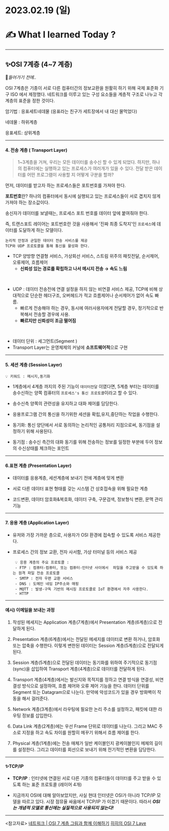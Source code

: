 # 2023.02.19 (일)

# ✍️ What I learned Today ?

---
## ✨OSI 7계층 (4~7 계층)

📌*들어가기 전에..*

OSI 7계층은 기종이 서로 다른 컴퓨터간의 정보교환을 원활히 하기 위해 국제 표준화 기구 ISO 에서 제정했다. 네트워크를 이루고 있는 구성 요소들을 계층적 구조로 나누고 각 계층의 표준을 정한 것이다.

암기법 : 응표세트네데물 (응표라는 친구가 세트장에서 내 대신 물먹었다)

네데물 : 하위계층

응표세트: 상위계층

---

#### 4. 전송 계층 ( Transport Layer)
> 1~3계층을 거쳐, 우리는 모든 데이터를 송수신 할 수 있게 되었다. 하지만, 하나의 컴퓨터에는 실행하고 있는 프로세스가 여러개가 있을 수 있다. 전달 받은 데이터를 어떤 프로그램이 사용할 지 어떻게 구분을 할까? 

먼저, 데이터를 받고자 하는 프로세스들은 포트번호를 가져야 한다. 

**포트번호**란? 하나의 컴퓨터에서 동시에 실행되고 있는 프로세스들이 서로 겹치지 않게 가져야 하는 장소값이다.

송신자가 데이터를 보낼때는, 프로세스 포트 번호를 데이터 앞에 붙여줘야 한다.

즉, 트랜스포트 레이어는 포트번호란 것을 사용해서 '진짜 최종 도착지'인 `프로세스`에 데이터를 도달하게 하는 모델이다.

    
    논리적 안정과 균일한 데이터 전송 서비스를 제공
    TCP와 UDP 프로토콜을 통해 통신을 활성화 한다. 
  - TCP 양방향 연결형 서비스, 가상회선 서비스, 스트림 위주의 패킷전달, 순서제어, 오류제어, 흐름제어
    - **신뢰성 있는 경로를 확립하고 나서 메시지 전송 → 속도 느림**

   <br>

  - UDP : 데이터 전송전에 연결 설정을 하지 않는 비연결 서비스 제공,   TCP에 비해 상대적으로 단순한 헤더구조, 오버헤드가 적고 흐름제어나 순서제어가 없어 속도 빠름.
      - 빠르게 전송해야 하는 경우, 동시에 여러사용자에게 전달할 경우, 정기적으로 반복해서 전송할 경우에 사용. 
      - **빠르지만 신뢰성이 조금 떨어짐**

  <br>
  
  - 데이터 단위 : 세그먼트(Segment )
  - Transport Layer는 운영체제의 커널에 **소프트웨어적**으로 구현 
 

---
#### 5. 세션 계층 (Session Layer)

    💡 키워드 : 메시지,동기화

- 1계층에서 4계층 까지의 주된 기능이 `데이터전달` 이였다면, 5계층 부터는 데이터를 송수신하는 양쪽 컴퓨터의 `프로세스's 통신 프로토콜`이라고 할 수 있다.

- 송수신측 양쪽의 관련성을 유지하고 대화 제어를 담당한다.

- 응용프로그램 간의 통신을 하기위한 세션을 확립,유지,중단하는 작업을 수행한다.

- 동기화: 통신 양단에서 서로 동의하는 논리적인 공통처리 지점으로써, 동기점을 설정하기 위해 사용된다.

- 동기점 : 송수신 측간의 대화 동기를 위해 전송하는 정보를 일정한 부분에 두어 정보의 수신상태를 체크하는 포인트

---
#### 6.표현 계층 (Presentation Layer)

- 데이터를 응용계층, 세션계층에 보내기 전에 계층에 맞게 변환

- 서로 다른 데이터 표현 형태를 갖는 시스템 간 상호접속을 위해 필요한 계층

- 코드변환, 데이터 암호화&복호화, 데이터 구축, 구문검색, 정보형식 변환, 문맥 관리기능 
---
#### 7. 응용 계층 (Application Layer)
 - 유저와 가장 가까운 층으로, 사용자가 OSI 환경에 접속할 수 있도록 서비스 제공한다.
 
 - 프로세스 간의 정보 교환, 전자 사서함, 가상 터미널 등의 서비스 제공

        💡 응용 계층의 주요 프로토콜 : 
        - FTP : 컴퓨터-컴퓨터, 또는 컴퓨터-인터넷 사이에서  파일을 주고받을 수 있도록 하는 원격 파일 전송 프로토콜
        - SMTP : 전자 우편 교환 서비스
        - DNS : 도메인 네임 IP주소와 매핑
        - MQTT : 발생-구독 기반의 메시징 프로토콜로 IoT 환경에서 자주 사용한다.
        - HTTP 

---

####  예시) 이메일을 보내는 과정

1. 작성된 메세지는 Application 계층(7계층)에서 Presentation 계층(6계층)으로 전달하게 된다.


2. Presentation 계층(6계층)에서는 전달된 메세지를 데이터로 변환 하거나, 암호화 또는 압축을 수행한다. 이렇게 변한된 데이터는 Session 계층(5계층)으로 전달되게 된다.


3. Session 계층(5계층)으로 전달된 데이터는 동기화를 위하여 주기적으로 동기점(sync)을 삽입하여 Transport 계층(4계층)으로 데이터를 전달하게 된다.


4. Transport 계층(4계층)에서는 발신지와 목적지를 정하고 연결 방식을 연결성, 비연결성 방식으로 설정하여, 흐름 제어와 오류 제어 기능을 한다. 데이터 단위를 Segment 또는 Datagram으로 나눈다. 만약에 악성코드가 있을 경우 방화벽이 작동을 해서 걸러준다.


5. Network 계층(3계층)에서 라우팅에 필요한 논리 주소를 설정하고, 패킷에 대한 라우팅 정보를 삽입한다.


6. Data Link 계층(2계층)에는 우선 Frame 단위로 데이터를 나눈다. 그리고 MAC 주소로 지정을 하고 속도 차이를 원할히 메꾸기 위해서 흐름 제어를 한다.


7. Physical 계층(1계층)에는 전송 매체가 일반 케이블인지 광케이블인지 메체의 길이를 설정한다. 그리고 데이터를 회선으로 보내기 위해 전기적인 변환을 담당한다.


---

#### ✨TCP/IP

- **TCP/IP** : 인터넷에 연결된 서로 다른 기종의 컴퓨터들이 데이터를 주고 받을 수 있도록 하는 표준 프로토콜 (레이어 4개)
 
- 지금까지 OSI에 대해 알아보았지만, 사실 현대 인터넷은 OSI가 아니라 TCP/IP 모델을 따르고 있다. 시장 점뮤율 싸움에서 TCP/IP 가 이겼기 때문이다. 따라서 ***OSI는 개념적 모델로 통신에는 실질적으로 사용되지 않는다!***



---

<참고자료> 
[네트워크 | OSI 7 계층 그림과 함께 이해하기](https://velog.io/@jeongs/%EB%84%A4%ED%8A%B8%EC%9B%8C%ED%81%AC-OSI-7-%EA%B3%84%EC%B8%B5-%EA%B7%B8%EB%A6%BC%EA%B3%BC-%ED%95%A8%EA%BB%98-%EC%9D%B4%ED%95%B4%ED%95%98%EA%B8%B0)
[히히의 OSI 7 Laye](https://www.youtube.com/watch?v=1pfTxp25MA8&t=1905s)
